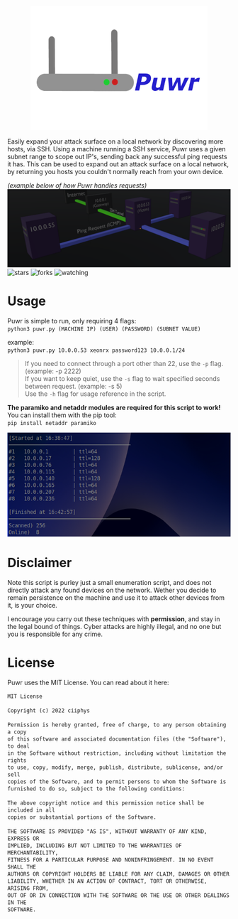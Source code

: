 
<p align="center">
 <img src="https://github.com/Xeonrx/Puwr/blob/main/img/icon.png" width="400" height="280">
 </p>

Easily expand your attack surface on a local network by discovering more hosts, via SSH.
Using a machine running a SSH service, Puwr uses a given subnet range to scope out IP's, sending back any successful ping requests it has.
This can be used to expand out an attack surface on a local network, by returning you hosts you couldn't normally reach from your own device.


*(example below of how Puwr handles requests)*
![LogoImage](https://github.com/Xeonrx/Puwr/blob/main/img/diagram.PNG)
![stars](https://img.shields.io/github/stars/Xeonrx/Puwr?style=social)
![forks](https://img.shields.io/github/forks/Xeonrx/Puwr?style=social)
![watching](https://img.shields.io/github/watchers/Xeonrx/Puwr?style=social)<br />

# Usage
Puwr is simple to run, only requiring 4 flags: <br />
`python3 puwr.py (MACHINE IP) (USER) (PASSWORD) (SUBNET VALUE)`


example: <br />
`python3 puwr.py 10.0.0.53 xeonrx password123 10.0.0.1/24`


>If you need to connect through a port other than 22, use the `-p` flag. (example: -p 2222)<br />
>If you want to keep quiet, use the `-s` flag to wait specified seconds between request.  (example: -s 5)<br />
>Use the `-h` flag for usage reference in the script.

**The paramiko and netaddr modules are required for this script to work!** <br />
You can install them with the pip tool: <br />
`pip install netaddr paramiko`

![example](https://github.com/Xeonrx/Puwr/blob/main/img/example.PNG)

# Disclaimer
Note this script is purley just a small enumeration script, and does not directly attack any found devices on the network.
Wether you decide to remain persistence on the machine and use it to attack other devices from it, is your choice.

I encourage you carry out these techniques with **permission**, and stay in the legal bound of things.
Cyber attacks are highly illegal, and no one but you is responsible for any crime.

# License
Puwr uses the MIT License. You can read about it here:
```
MIT License

Copyright (c) 2022 ciiphys

Permission is hereby granted, free of charge, to any person obtaining a copy
of this software and associated documentation files (the "Software"), to deal
in the Software without restriction, including without limitation the rights
to use, copy, modify, merge, publish, distribute, sublicense, and/or sell
copies of the Software, and to permit persons to whom the Software is
furnished to do so, subject to the following conditions:

The above copyright notice and this permission notice shall be included in all
copies or substantial portions of the Software.

THE SOFTWARE IS PROVIDED "AS IS", WITHOUT WARRANTY OF ANY KIND, EXPRESS OR
IMPLIED, INCLUDING BUT NOT LIMITED TO THE WARRANTIES OF MERCHANTABILITY,
FITNESS FOR A PARTICULAR PURPOSE AND NONINFRINGEMENT. IN NO EVENT SHALL THE
AUTHORS OR COPYRIGHT HOLDERS BE LIABLE FOR ANY CLAIM, DAMAGES OR OTHER
LIABILITY, WHETHER IN AN ACTION OF CONTRACT, TORT OR OTHERWISE, ARISING FROM,
OUT OF OR IN CONNECTION WITH THE SOFTWARE OR THE USE OR OTHER DEALINGS IN THE
SOFTWARE.
```
